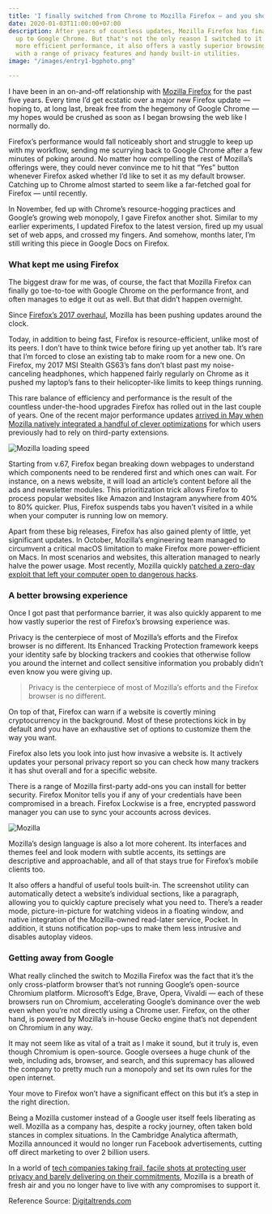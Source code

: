 ```yaml
---
title: 'I finally switched from Chrome to Mozilla Firefox — and you should too '
date: 2020-01-03T11:00:00+07:00
description: After years of countless updates, Mozilla Firefox has finally caught
  up to Google Chrome. But that's not the only reason I switched to it. Apart from
  more efficient performance, it also offers a vastly superior browsing experience,
  with a range of privacy features and handy built-in utilities.
image: "/images/entry1-bgphoto.png"

---
```

I have been in an on-and-off relationship with [Mozilla Firefox](https://www.digitaltrends.com/computing/best-browsers-for-privacy/) for the past five years. Every time I’d get ecstatic over a major new Firefox update — hoping to, at long last, break free from the hegemony of Google Chrome — my hopes would be crushed as soon as I began browsing the web like I normally do.

Firefox’s performance would fall noticeably short and struggle to keep up with my workflow, sending me scurrying back to Google Chrome after a few minutes of poking around. No matter how compelling the rest of Mozilla’s offerings were, they could never convince me to hit that “Yes” button whenever Firefox asked whether I’d like to set it as my default browser. Catching up to Chrome almost started to seem like a far-fetched goal for Firefox — until recently.

In November, fed up with Chrome’s resource-hogging practices and Google’s growing web monopoly, I gave Firefox another shot. Similar to my earlier experiments, I updated Firefox to the latest version, fired up my usual set of web apps, and crossed my fingers. And somehow, months later, I’m still writing this piece in Google Docs on Firefox.

### What kept me using Firefox

The biggest draw for me was, of course, the fact that Mozilla Firefox can finally go toe-to-toe with Google Chrome on the performance front, and often manages to edge it out as well. But that didn’t happen overnight.

Since [Firefox’s 2017 overhaul](https://www.digitaltrends.com/computing/mozilla-firefox-quantum-challenges-google-chrome/), Mozilla has been pushing updates around the clock.

Today, in addition to being fast, Firefox is resource-efficient, unlike most of its peers. I don’t have to think twice before firing up yet another tab. It’s rare that I’m forced to close an existing tab to make room for a new one. On Firefox, my 2017 MSI Stealth GS63’s fans don’t blast past my noise-canceling headphones, which happened fairly regularly on Chrome as it pushed my laptop’s fans to their helicopter-like limits to keep things running.

This rare balance of efficiency and performance is the result of the countless under-the-hood upgrades Firefox has rolled out in the last couple of years. One of the recent major performance updates [arrived in May when Mozilla natively integrated a handful of clever optimizations](https://blog.mozilla.org/blog/2019/05/21/latest-firefox-release-is-faster-than-ever/) for which users previously had to rely on third-party extensions.

![Mozilla loading speed](/images/firefoxSpeedOptimized.gif "Mozilla loading speed")

Starting from v.67, Firefox began breaking down webpages to understand which components need to be rendered first and which ones can wait. For instance, on a news website, it will load an article’s content before all the ads and newsletter modules. This prioritization trick allows Firefox to process popular websites like Amazon and Instagram anywhere from 40% to 80% quicker. Plus, Firefox suspends tabs you haven’t visited in a while when your computer is running low on memory.

Apart from these big releases, Firefox has also gained plenty of little, yet significant updates. In October, Mozilla’s engineering team managed to circumvent a critical macOS limitation to make Firefox more power-efficient on Macs. In most scenarios and websites, this alteration managed to nearly halve the power usage. Most recently, Mozilla quickly [patched a zero-day exploit that left your computer open to dangerous hacks](https://www.digitaltrends.com/news/the-us-government-says-you-need-to-update-firefox-right-now-zero-day-vulnerability/).

### A better browsing experience

Once I got past that performance barrier, it was also quickly apparent to me how vastly superior the rest of Firefox’s browsing experience was.

Privacy is the centerpiece of most of Mozilla’s efforts and the Firefox browser is no different. Its Enhanced Tracking Protection framework keeps your identity safe by blocking trackers and cookies that otherwise follow you around the internet and collect sensitive information you probably didn’t even know you were giving up.

> Privacy is the centerpiece of most of Mozilla’s efforts and the Firefox browser is no different.

On top of that, Firefox can warn if a website is covertly mining cryptocurrency in the background. Most of these protections kick in by default and you have an exhaustive set of options to customize them the way you want.

Firefox also lets you look into just how invasive a website is. It actively updates your personal privacy report so you can check how many trackers it has shut overall and for a specific website.

There is a range of Mozilla first-party add-ons you can install for better security. Firefox Monitor tells you if any of your credentials have been compromised in a breach. Firefox Lockwise is a free, encrypted password manager you can use to sync your accounts across devices.

![Mozilla](/images/firefoxrebrandlogos_transparent-1200x9999.png "Mozilla product line-up")

Mozilla’s design language is also a lot more coherent. Its interfaces and themes feel and look modern with subtle accents, its settings are descriptive and approachable, and all of that stays true for Firefox’s mobile clients too.

It also offers a handful of useful tools built-in. The screenshot utility can automatically detect a website’s individual sections, like a paragraph, allowing you to quickly capture precisely what you need to. There’s a reader mode, picture-in-picture for watching videos in a floating window, and native integration of the Mozilla-owned read-later service, Pocket. In addition, it stuns notification pop-ups to make them less intrusive and disables autoplay videos.

### Getting away from Google

What really clinched the switch to Mozilla Firefox was the fact that it’s the only cross-platform browser that’s not running Google’s open-source Chromium platform. Microsoft’s Edge, Brave, Opera, Vivaldi — each of these browsers run on Chromium, accelerating Google’s dominance over the web even when you’re not directly using a Chrome user. Firefox, on the other hand, is powered by Mozilla’s in-house Gecko engine that’s not dependent on Chromium in any way.

It may not seem like as vital of a trait as I make it sound, but it truly is, even though Chromium is open-source. Google oversees a huge chunk of the web, including ads, browser, and search, and this supremacy has allowed the company to pretty much run a monopoly and set its own rules for the open internet.

Your move to Firefox won’t have a significant effect on this but it’s a step in the right direction.

Being a Mozilla customer instead of a Google user itself feels liberating as well. Mozilla as a company has, despite a rocky journey, often taken bold stances in complex situations. In the Cambridge Analytica aftermath, Mozilla announced it would no longer run Facebook advertisements, cutting off direct marketing to over 2 billion users.

In a world of [tech companies taking frail, facile shots at protecting user privacy and barely delivering on their commitments](https://www.digitaltrends.com/opinion/big-tech-promises-review-analysis-2019/), Mozilla is a breath of fresh air and you no longer have to live with any compromises to support it.

Reference Source: [Digitaltrends.com](https://www.digitaltrends.com/computing/ "Digital Trends")